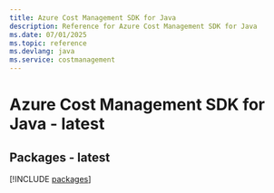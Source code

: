 ```yaml
---
title: Azure Cost Management SDK for Java
description: Reference for Azure Cost Management SDK for Java
ms.date: 07/01/2025
ms.topic: reference
ms.devlang: java
ms.service: costmanagement
---
```

# Azure Cost Management SDK for Java - latest
## Packages - latest
[!INCLUDE [packages](cost-management-index.md)]